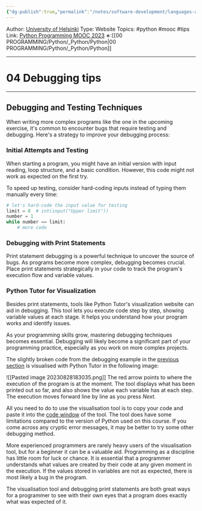 ```yaml
---
{"dg-publish":true,"permalink":"/notes/software-development/languages-and-frameworks/python/0-python-programming-mooc/introduction/part-3/01-loops-with-conditions/04-debugging-tips/","created":"2025-07-13T15:25:00.889+08:00"}
---
```


Author: [University of Helsinki](https://programming-23.mooc.fi/)
Type: Website
Topics: #python #mooc #tips 
Link: [Python Programming MOOC 2023](https://programming-23.mooc.fi/)
∗:[[00 PROGRAMMING/Python/_Python/Python\|00 PROGRAMMING/Python/_Python/Python]] 

---
# 04 Debugging tips

--- 
## Debugging and Testing Techniques

When writing more complex programs like the one in the upcoming exercise, it's common to encounter bugs that require testing and debugging. Here's a strategy to improve your debugging process:

### Initial Attempts and Testing

When starting a program, you might have an initial version with input reading, loop structure, and a basic condition. However, this code might not work as expected on the first try.

To speed up testing, consider hard-coding inputs instead of typing them manually every time:

```python
# let's hard-code the input value for testing
limit = 8  # int(input("Upper limit"))
number = 1
while number == limit:
    # more code
```

### Debugging with Print Statements

Print statement debugging is a powerful technique to uncover the source of bugs. As programs become more complex, debugging becomes crucial. Place print statements strategically in your code to track the program's execution flow and variable values.

### Python Tutor for Visualization

Besides print statements, tools like Python Tutor's visualization website can aid in debugging. This tool lets you execute code step by step, showing variable values at each stage. It helps you understand how your program works and identify issues.

As your programming skills grow, mastering debugging techniques becomes essential. Debugging will likely become a significant part of your programming practice, especially as you work on more complex projects.


The slightly broken code from the debugging example in the [previous section](https://programming-23.mooc.fi/part-2/4-simple-loops) is visualised with Python Tutor in the following image:

![[Pasted image 20230828183035.png]]
The red arrow points to where the execution of the program is at the moment. The tool displays what has been printed out so far, and also shows the value each variable has at each step. The execution moves forward line by line as you press _Next_.

All you need to do to use the visualisation tool is to copy your code and paste it into the [code window](http://www.pythontutor.com/visualize.html#mode=edit) of the tool. The tool does have some limitations compared to the version of Python used on this course. If you come across any cryptic error messages, it may be better to try some other debugging method.

More experienced programmers are rarely heavy users of the visualisation tool, but for a beginner it can be a valuable aid. Programming as a discipline has little room for luck or chance. It is essential that a programmer understands what values are created by their code at any given moment in the execution. If the values stored in variables are not as expected, there is most likely a bug in the program.

The visualisation tool and debugging print statements are both great ways for a programmer to see with their own eyes that a program does exactly what was expected of it.
